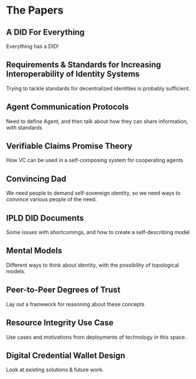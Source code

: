 # The Papers

## A DID For Everything

Everything has a DID!

## Requirements & Standards for Increasing Interoperability of Identity Systems

Trying to tackle standards for decentralized identities is probably sufficient.

## Agent Communication Protocols

Need to define Agent, and then talk about how they can share information, with standards

## Verifiable Claims Promise Theory

How VC can be used in a self-composing system for cooperating agents

## Convincing Dad

We need people to demand self-sovereign identity, so we need ways to convince various people of the need.

## IPLD DID Documents

Some issues with shortcomings, and how to create a self-describing model

## Mental Models

Different ways to think about identity, with the possibility of topological models.

## Peer-to-Peer Degrees of Trust

Lay out a framework for reasoning about these concepts

## Resource Integrity Use Case

Use cases and motivations from deployments of technology in this space.

## Digital Credential Wallet Design

Look at existing solutions & future work.

